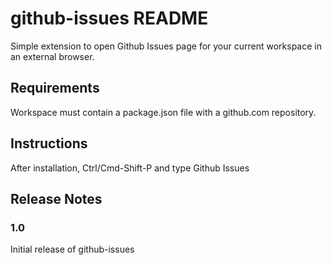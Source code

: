 # github-issues README

Simple extension to open Github Issues page for your current workspace in an external browser.

## Requirements

Workspace must contain a package.json file with a github.com repository.

## Instructions

After installation, Ctrl/Cmd-Shift-P and type Github Issues

## Release Notes

### 1.0

Initial release of github-issues